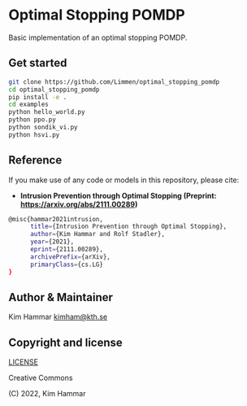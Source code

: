 # Optimal Stopping POMDP

Basic implementation of an optimal stopping POMDP.

## Get started

```bash
git clone https://github.com/Limmen/optimal_stopping_pomdp
cd optimal_stopping_pomdp
pip install -e .
cd examples
python hello_world.py
python ppo.py
python sondik_vi.py
python hsvi.py
```

## Reference

If you make use of any code or models in this repository, please cite:

- **Intrusion Prevention through Optimal Stopping (Preprint: https://arxiv.org/abs/2111.00289)**

```bash
@misc{hammar2021intrusion,
      title={Intrusion Prevention through Optimal Stopping},
      author={Kim Hammar and Rolf Stadler},
      year={2021},
      eprint={2111.00289},
      archivePrefix={arXiv},
      primaryClass={cs.LG}
}
```

## Author & Maintainer

Kim Hammar <kimham@kth.se>

## Copyright and license

[LICENSE](LICENSE.md)

Creative Commons

(C) 2022, Kim Hammar